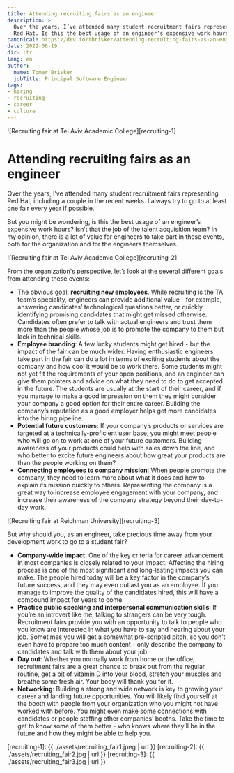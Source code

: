 ```yaml
---
title: Attending recruiting fairs as an engineer
description: >
  Over the years, I’ve attended many student recruitment fairs representing
  Red Hat. Is this the best usage of an engineer’s expensive work hours?
canonical: https://dev.to/tbrisker/attending-recruiting-fairs-as-an-engineer-b89
date: 2022-06-19
dir: ltr
lang: en
author:
  name: Tomer Brisker
  jobTitle: Principal Software Engineer
tags:
- hiring
- recruiting
- career
- culture
---
```


![Recruiting fair at Tel Aviv Academic College][recruiting-1]

# Attending recruiting fairs as an engineer

Over the years, I’ve attended many student recruitment fairs representing Red Hat, including a couple in the recent weeks. I always try to go to at least one fair every year if possible.

But you might be wondering, is this the best usage of an engineer’s expensive work hours? Isn’t that the job of the talent acquisition team?
In my opinion, there is a lot of value for engineers to take part in these events, both for the organization and for the engineers themselves.

![Recruiting fair at Tel Aviv Academic College][recruiting-2]

From the organization's perspective, let’s look at the several different goals from attending these events:

- The obvious goal, **recruiting new employees**. While recruiting is the TA team’s speciality, engineers can provide additional value - for example, answering candidates’ technological questions better, or quickly identifying promising candidates that might get missed otherwise. Candidates often prefer to talk with actual engineers and trust them more than the people whose job is to promote the company to them but lack in technical skills.
- **Employee branding**: A few lucky students might get hired - but the impact of the fair can be much wider. Having enthusiastic engineers take part in the fair can do a lot in terms of exciting students about the company and how cool it would be to work there. Some students might not yet fit the requirements of your open positions, and an engineer can give them pointers and advice on what they need to do to get accepted in the future. The students are usually at the start of their career, and if you manage to make a good impression on them they might consider your company a good option for their entire career. Building the company’s reputation as a good employer helps get more candidates into the hiring pipeline.
- **Potential future customers**: If your company’s products or services are targeted at a technically-proficient user base, you might meet people who will go on to work at one of your future customers. Building awareness of your products could help with sales down the line, and who better to excite future engineers about how great your products are than the people working on them?
- **Connecting employees to company mission**: When people promote the company, they need to learn more about what it does and how to explain its mission quickly to others. Representing the company is a great way to increase employee engagement with your company, and increase their awareness of the company strategy beyond their day-to-day work.


![Recruiting fair at Reichman University][recruiting-3]

But why should you, as an engineer, take precious time away from your development work to go to a student fair?

- **Company-wide impact**: One of the key criteria for career advancement in most companies is closely related to your impact. Affecting the hiring process is one of the most significant and long-lasting impacts you can make. The people hired today will be a key factor in the company’s future success, and they may even outlast you as an employee. If you manage to improve the quality of the candidates hired, this will have a compound impact for years to come.
- **Practice public speaking and interpersonal communication skills**: If you’re an introvert like me, talking to strangers can be very tough. Recruitment fairs provide you with an opportunity to talk to people who you know are interested in what you have to say and hearing about your job. Sometimes you will get a somewhat pre-scripted pitch, so you don’t even have to prepare too much content - only describe the company to candidates and talk with them about your job.
- **Day out**: Whether you normally work from home or the office, recruitment fairs are a great chance to break out from the regular routine, get a bit of vitamin D into your blood, stretch your muscles and breathe some fresh air. Your body will thank you for it.
- **Networking**: Building a strong and wide network is key to growing your career and landing future opportunities. You will likely find yourself at the booth with people from your organization who you might not have worked with before. You might even make some connections with candidates or people staffing other companies’ booths. Take the time to get to know some of them better - who knows where they’ll be in the future and how they might be able to help you.

[recruiting-1]: {{ ./assets/recruiting_fair1.jpeg | url }}
[recruiting-2]: {{ ./assets/recruiting_fair2.jpg | url }}
[recruiting-3]: {{ ./assets/recruiting_fair3.jpg | url }}
